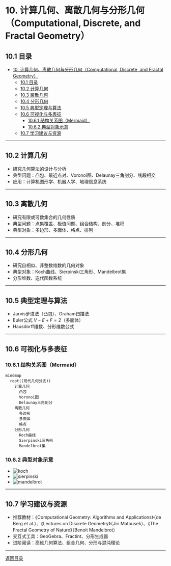 # 10. 计算几何、离散几何与分形几何（Computational, Discrete, and Fractal Geometry）

## 10.1 目录

- [10. 计算几何、离散几何与分形几何（Computational, Discrete, and Fractal Geometry）](#10-计算几何离散几何与分形几何computational-discrete-and-fractal-geometry)
  - [10.1 目录](#101-目录)
  - [10.2 计算几何](#102-计算几何)
  - [10.3 离散几何](#103-离散几何)
  - [10.4 分形几何](#104-分形几何)
  - [10.5 典型定理与算法](#105-典型定理与算法)
  - [10.6 可视化与多表征](#106-可视化与多表征)
    - [10.6.1 结构关系图（Mermaid）](#1061-结构关系图mermaid)
    - [10.6.2 典型对象示意](#1062-典型对象示意)
  - [10.7 学习建议与资源](#107-学习建议与资源)

---

## 10.2 计算几何

- 研究几何算法的设计与分析
- 典型问题：凸包、最近点对、Voronoi图、Delaunay三角剖分、线段相交
- 应用：计算机图形学、机器人学、地理信息系统

---

## 10.3 离散几何

- 研究有限或可数集合的几何性质
- 典型问题：点集覆盖、极值问题、组合结构、剖分、堆积
- 典型对象：多边形、多面体、格点、排列

---

## 10.4 分形几何

- 研究自相似、非整数维数的几何对象
- 典型对象：Koch曲线、Sierpinski三角形、Mandelbrot集
- 分形维数、迭代函数系统

---

## 10.5 典型定理与算法

- Jarvis步进法（凸包）、Graham扫描法
- Euler公式 $V - E + F = 2$（多面体）
- Hausdorff维数、分形维数公式

---

## 10.6 可视化与多表征

### 10.6.1 结构关系图（Mermaid）

```mermaid
mindmap
  root((现代几何分支))
    计算几何
      凸包
      Voronoi图
      Delaunay三角剖分
    离散几何
      多边形
      多面体
      格点
    分形几何
      Koch曲线
      Sierpinski三角形
      Mandelbrot集
```

### 10.6.2 典型对象示意

- ![koch](https://latex.codecogs.com/svg.image?\text{Koch%20Curve})
- ![sierpinski](https://latex.codecogs.com/svg.image?\text{Sierpinski%20Triangle})
- ![mandelbrot](https://latex.codecogs.com/svg.image?\text{Mandelbrot%20Set})

---

## 10.7 学习建议与资源

- 推荐教材：《Computational Geometry: Algorithms and Applications》（de Berg et al.）、《Lectures on Discrete Geometry》（Jiri Matousek）、《The Fractal Geometry of Nature》（Benoit Mandelbrot）
- 交互式工具：GeoGebra、Fractint、分形生成器
- 进阶阅读：高维几何算法、组合几何、分形与混沌理论

---

[返回目录](#101-目录)
